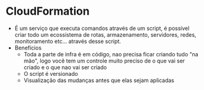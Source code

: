 # CloudFormation
 - É um serviço que executa comandos através de um script, é possível criar todo um ecossistema de rotas, armazenamento, servidores, redes, monitoramento etc... através desse script.
 - Benefícios
   - Toda a parte de infra é em código, nao precisa ficar criando tudo "na mão", logo você tem um controle muito preciso de o que vai ser criado e o que nao vai ser criado
   - O script é versionado
   - Visualização das mudanças antes que elas sejam aplicadas
     